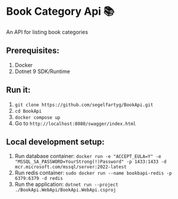 # Book Category Api 📚
An API for listing book categories

## Prerequisites:
1. Docker
2. Dotnet 9 SDK/Runtime

## Run it:
1. ```git clone https://github.com/segelfartyg/BookApi.git```
2. ```cd BookApi```
3. ```docker compose up```
4. Go to ```http://localhost:8080/swagger/index.html```

## Local development setup:
1. Run database container: ```docker run -e "ACCEPT_EULA=Y" -e "MSSQL_SA_PASSWORD=YourStrong(!)Password" -p 1433:1433 -d mcr.microsoft.com/mssql/server:2022-latest```
2. Run redis container: ```sudo docker run --name bookbapi-redis -p 6379:6379 -d redis```
3. Run the application: ```dotnet run --project ./BookApi.WebApi/BookApi.WebApi.csproj```
